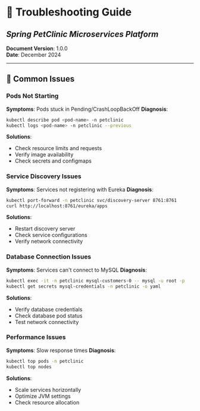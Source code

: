# 🔧 **Troubleshooting Guide**
## *Spring PetClinic Microservices Platform*

**Document Version**: 1.0.0  
**Date**: December 2024  

---

## 🚨 **Common Issues**

### **Pods Not Starting**
**Symptoms**: Pods stuck in Pending/CrashLoopBackOff
**Diagnosis**:
```bash
kubectl describe pod <pod-name> -n petclinic
kubectl logs <pod-name> -n petclinic --previous
```
**Solutions**:
- Check resource limits and requests
- Verify image availability
- Check secrets and configmaps

### **Service Discovery Issues**
**Symptoms**: Services not registering with Eureka
**Diagnosis**:
```bash
kubectl port-forward -n petclinic svc/discovery-server 8761:8761
curl http://localhost:8761/eureka/apps
```
**Solutions**:
- Restart discovery server
- Check service configurations
- Verify network connectivity

### **Database Connection Issues**
**Symptoms**: Services can't connect to MySQL
**Diagnosis**:
```bash
kubectl exec -it -n petclinic mysql-customers-0 -- mysql -u root -p
kubectl get secrets mysql-credentials -n petclinic -o yaml
```
**Solutions**:
- Verify database credentials
- Check database pod status
- Test network connectivity

### **Performance Issues**
**Symptoms**: Slow response times
**Diagnosis**:
```bash
kubectl top pods -n petclinic
kubectl top nodes
```
**Solutions**:
- Scale services horizontally
- Optimize JVM settings
- Check resource allocation
